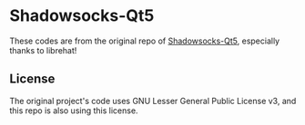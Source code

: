 # Shadowsocks-Qt5
These codes are from the original repo of [Shadowsocks-Qt5](https://github.com/shadowsocks/shadowsocks-qt5), especially thanks to librehat!

## License
The original project's code uses GNU Lesser General Public License v3, and this repo is also using this license.
